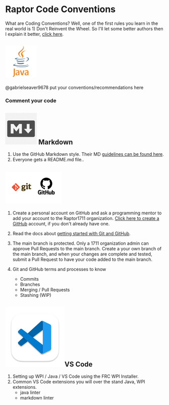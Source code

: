 # Raptor Code Conventions

What are Coding Conventions?  Well, one of the first rules you learn in the real world is  1) Don't Reinvent the Wheel.  So I'll let some better authors then I explain it better, [click here](https://en.wikipedia.org/wiki/Coding_conventions#:~:text=Coding%20conventions%20are%20a%20set,program%20written%20in%20that%20language.).



## ![java-logo](./img/java-small.png)

@gabrielseaver9678  put your conventions/recommendations here

### Comment your code

## ![markdown-logo](./img/md-logo.png) Markdown

1) Use the GitHub Markdown style.  Their MD [guidelines can be found here](https://docs.github.com/en/get-started/writing-on-github/getting-started-with-writing-and-formatting-on-github/basic-writing-and-formatting-syntax).
2) Everyone gets a README.md file..  



## ![git-GitHub-logo](./img/git-github-logo-small.png)

1) Create a personal account on GitHub and ask a programming mentor to add your account to the Raptor1711 organization.  [Click here to create a GitHub](https://github.com/join) account, if you don't already have one.
2) Read the docs about [getting started with Git and GitHub](https://docs.github.com/en/get-started).
3) The main branch is protected. Only a 1711 organization admin can approve Pull Requests to the main branch. Create a your own branch of the main branch, and when your changes are complete and tested, submit a Pull Request to have your code added to the main branch.
4) Git and GitHub terms and processes to know

    - Commits
    - Branches
    - Merging / Pull Requests
    - Stashing (WIP)

## ![vs-code-logo](./img/vs-code-logo.png)VS Code

1) Setting up WPI / Java / VS Code using the FRC WPI Installer.
2) Common VS Code extensions you will over the stand Java, WPI extensions.
    - java linter
    - markdown linter
